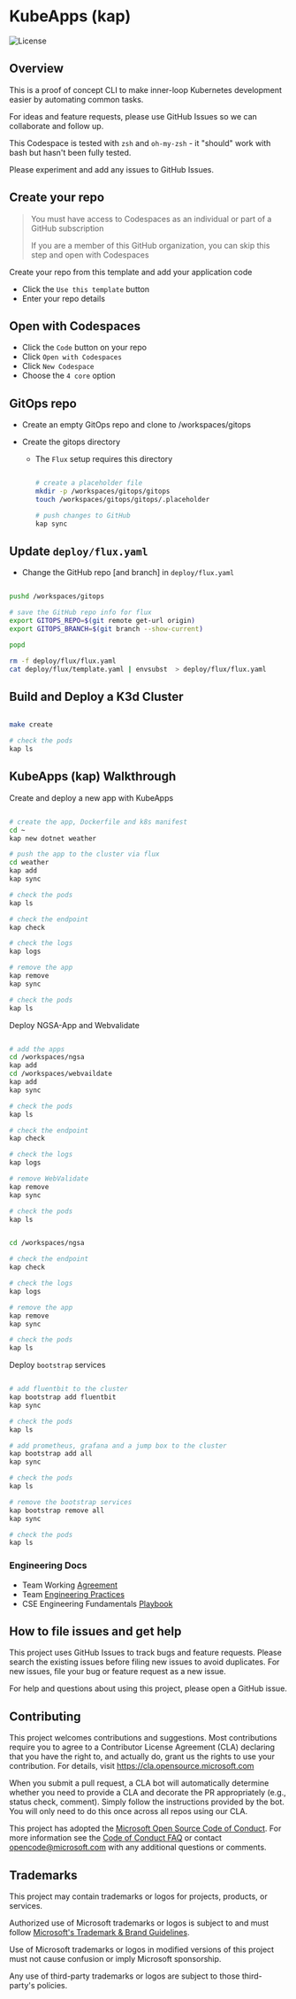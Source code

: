 # KubeApps (kap)

![License](https://img.shields.io/badge/license-MIT-green.svg)

## Overview

This is a proof of concept CLI to make inner-loop Kubernetes development easier by automating common tasks.

For ideas and feature requests, please use GitHub Issues so we can collaborate and follow up.

This Codespace is tested with `zsh` and `oh-my-zsh` - it "should" work with bash but hasn't been fully tested.

Please experiment and add any issues to GitHub Issues.

## Create your repo

> You must have access to Codespaces as an individual or part of a GitHub subscription
>
> If you are a member of this GitHub organization, you can skip this step and open with Codespaces

Create your repo from this template and add your application code

- Click the `Use this template` button
- Enter your repo details

## Open with Codespaces

- Click the `Code` button on your repo
- Click `Open with Codespaces`
- Click `New Codespace`
- Choose the `4 core` option

## GitOps repo

- Create an empty GitOps repo and clone to /workspaces/gitops

- Create the gitops directory
  - The `Flux` setup requires this directory

    ```bash

    # create a placeholder file
    mkdir -p /workspaces/gitops/gitops
    touch /workspaces/gitops/gitops/.placeholder

    # push changes to GitHub
    kap sync

    ```

## Update `deploy/flux.yaml`

- Change the GitHub repo [and branch] in `deploy/flux.yaml`

```bash

pushd /workspaces/gitops

# save the GitHub repo info for flux
export GITOPS_REPO=$(git remote get-url origin)
export GITOPS_BRANCH=$(git branch --show-current)

popd

rm -f deploy/flux/flux.yaml
cat deploy/flux/template.yaml | envsubst  > deploy/flux/flux.yaml

```

## Build and Deploy a K3d Cluster

  ```bash

  make create

  # check the pods
  kap ls

  ```

## KubeApps (kap) Walkthrough

Create and deploy a new app with KubeApps

  ```bash

  # create the app, Dockerfile and k8s manifest
  cd ~
  kap new dotnet weather

  # push the app to the cluster via flux
  cd weather
  kap add
  kap sync

  # check the pods
  kap ls

  # check the endpoint
  kap check

  # check the logs
  kap logs

  # remove the app
  kap remove
  kap sync

  # check the pods
  kap ls

  ```

Deploy NGSA-App and Webvalidate

  ```bash

  # add the apps
  cd /workspaces/ngsa
  kap add
  cd /workspaces/webvaildate
  kap add
  kap sync

  # check the pods
  kap ls

  # check the endpoint
  kap check

  # check the logs
  kap logs

  # remove WebValidate
  kap remove
  kap sync

  # check the pods
  kap ls


  cd /workspaces/ngsa

  # check the endpoint
  kap check

  # check the logs
  kap logs

  # remove the app
  kap remove
  kap sync

  # check the pods
  kap ls

  ```

Deploy `bootstrap` services

  ```bash

  # add fluentbit to the cluster
  kap bootstrap add fluentbit
  kap sync

  # check the pods
  kap ls

  # add prometheus, grafana and a jump box to the cluster
  kap bootstrap add all
  kap sync

  # check the pods
  kap ls

  # remove the bootstrap services
  kap bootstrap remove all
  kap sync

  # check the pods
  kap ls

  ```

### Engineering Docs

- Team Working [Agreement](.github/WorkingAgreement.md)
- Team [Engineering Practices](.github/EngineeringPractices.md)
- CSE Engineering Fundamentals [Playbook](https://github.com/Microsoft/code-with-engineering-playbook)

## How to file issues and get help  

This project uses GitHub Issues to track bugs and feature requests. Please search the existing issues before filing new issues to avoid duplicates. For new issues, file your bug or feature request as a new issue.

For help and questions about using this project, please open a GitHub issue.

## Contributing

This project welcomes contributions and suggestions.  Most contributions require you to agree to a Contributor License Agreement (CLA) declaring that you have the right to, and actually do, grant us the rights to use your contribution. For details, visit <https://cla.opensource.microsoft.com>

When you submit a pull request, a CLA bot will automatically determine whether you need to provide a CLA and decorate the PR appropriately (e.g., status check, comment). Simply follow the instructions provided by the bot. You will only need to do this once across all repos using our CLA.

This project has adopted the [Microsoft Open Source Code of Conduct](https://opensource.microsoft.com/codeofconduct/). For more information see the [Code of Conduct FAQ](https://opensource.microsoft.com/codeofconduct/faq/) or contact [opencode@microsoft.com](mailto:opencode@microsoft.com) with any additional questions or comments.

## Trademarks

This project may contain trademarks or logos for projects, products, or services.

Authorized use of Microsoft trademarks or logos is subject to and must follow [Microsoft's Trademark & Brand Guidelines](https://www.microsoft.com/en-us/legal/intellectualproperty/trademarks/usage/general).

Use of Microsoft trademarks or logos in modified versions of this project must not cause confusion or imply Microsoft sponsorship.

Any use of third-party trademarks or logos are subject to those third-party's policies.
